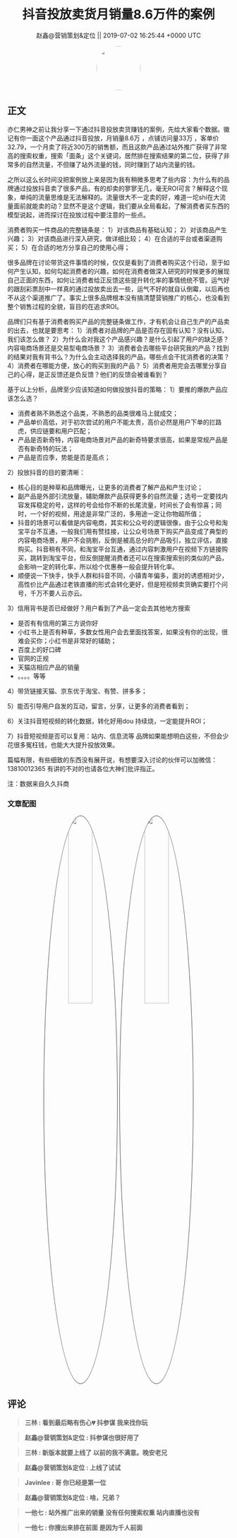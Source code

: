 <h1 align="center">抖音投放卖货月销量8.6万件的案例</h1>




<p align="center">
    <a>赵鑫@营销策划&amp;定位 || 2019-07-02 16:25:44 &#43;0000 UTC</a>
</p>

<div align="center">
    <img src="https://images.zsxq.com/Fm1Q9a4ZJhy473eMcXiQcuBTS_6t?e=1590940799&amp;token=kIxbL07-8jAj8w1n4s9zv64FuZZNEATmlU_Vm6zD:KBRjH_eYZBTu76FHc78Vtb9qAfU=" width="100" height="100" style="border:1px solid;border-radius:50%; color:#ffffff"/>
</div>




## 正文

<div>
亦仁男神之前让我分享一下通过抖音投放卖货赚钱的案例，先给大家看个数据。徽记有你一面这个产品通过抖音投放，月销量8.6万 ，点铺访问量33万 ，客单价32.79，一个月卖了将近300万的销售额，而且这款产品通过站外推广获得了非常高的搜索权重，搜索「面条」这个关键词，居然排在搜索结果的第二位，获得了非常多的自然流量，不但赚了站外流量的钱，同时赚到了站内流量的钱。

之所以这么长时间没把案例放上来是因为我有稍微多思考了些内容：为什么有的品牌通过投放抖音卖了很多产品，有的却卖的寥寥无几，毫无ROI可言？解释这个现象，单纯的流量思维是无法解释的。流量很大不一定卖的好，难道一坨shi在大流量面前就能卖的动？显然不是这个逻辑，我们要从全局看起，了解消费者买东西的模型说起，进而探讨在投放过程中要注意的一些点。

消费者购买一件商品的完整链条是：
1）对该商品有基础认知；
2）对该商品产生兴趣；
3）对该商品进行深入研究，做详细比较；
4）在合适的平台或者渠道购买；
5）在合适的地方分享自己的使用心得；

很多品牌在讨论带货这件事情的时候，仅仅是看到了消费者购买这个行动，至于如何产生认知，如何勾起消费者的兴趣，如何在消费者做深入研究的时候更多的展现自己正面的东西，如何让消费者给正反馈这些提升转化率的事情统统不管。运气好的跟刮彩票刮中一样真的通过投放卖出去一些，运气不好的就自认倒霉，以后再也不从这个渠道推广了。事实上很多品牌根本没有搞清楚营销推广的核心，也没看到整个销售过程的全貌，盲目的在追求ROI。

品牌们只有基于消费者购买产品的完整链条做工作，才有机会让自己生产的产品卖的出去，也就是要思考：
1）消费者对品牌的产品是否存在固有认知？没有认知，我们该怎么做？
2）为什么会对我这个产品感兴趣？是什么引起了用户的缺乏感？内容电商场景还是交易型电商场景？
3）消费者会去哪些平台研究我的产品？找到的结果对我有背书么？为什么会主动选择我的产品，哪些点会干扰消费者的决策？
4）消费者在哪能方便，放心的购买到我的产品？
5）消费者用完会去哪里分享自己的心得，是正反馈还是负反馈？他们的反馈会被谁看到？

基于以上分析，品牌至少应该知道如何做投放抖音的策略：
1）要推的爆款产品应该怎么选？
* 消费者熟不熟悉这个品类，不熟悉的品类很难马上就成交；
* 产品单价高低，对于初次尝试的用户不能太贵，高价必然是用户下单的拦路虎，供应链要和用户匹配；
* 产品是否新奇特，内容电商场景对产品的新奇特要求很高，如果是常规产品是否有新奇特的玩法；
* 产品是否应季，势能是否是高点；

2）投放抖音的目的要清晰：
* 核心目的是种草和品牌曝光，让更多的消费者了解产品和产生讨论；
* 副产品是外部引流放量，辅助爆款产品获得更多的自然流量；选号一定要找内容发挥稳定的号，这样的号会给你不断的长尾流量，时间长了会有惊喜；同时，一个好的视频，用途是非常广泛的，多用途一定让你物超所值；
* 抖音的场景可以看做是内容电商，其实和公众号的逻辑很像，由于公众号和淘宝平台不互通，一般我们用有赞挂接，让公众号场景下购买产品变成了典型的内容电商场景，用户不会挑剔，反倒是被高总分的产品吸引，独立评估，直接购买。抖音稍有不同，和淘宝平台互通，通过内容刺激用户在视频下方链接购买，跳转到淘宝平台，但反倒提醒消费者还可以在搜索搜索别的类似的产品，会影响一定的转化率，所以给个优惠券一般会提升转化率。
* 顺便说一下快手，快手人群和抖音不同，小镇青年偏多，面对的诱惑相对少，高性价比产品通过老铁直播的形式会转化更好，但是短视频卖货确实要打个问号，千万不要人云亦云。

3）信用背书是否已经做好？用户看到了产品一定会去其他地方搜索
* 是否有有信用的第三方说你好
* 小红书上是否有种草，多数女性用户会去里面找答案，如果没有你的出现，很难会买你；小红书是非常好的辅助；
* 百度上的好口碑
* 官网的正规
* 天猫店相应产品的销量
* 。。。。等等

4）带货链接天猫、京东优于淘宝、有赞、拼多多；

5）能否引导用户自发的互动，留言，分享，让更多的消费者看到；

6）关注抖音短视频的转化数据，转化好用dou 持续烧，一定能提升ROI；

7）抖音短视频是否可以复用：站内、信息流等
品牌如果能想明白这些，不但会少花很多冤枉钱，也能大大提升投放效果。

篇幅有限，有些细致的东西没有展开说，有想要深入讨论的伙伴可以加微信：13810012365
有讲的不对的也请各位大神们批评指正。

注：数据来自久久抖商
</div>

### 文章配图

<div class="image" align="center">

<img src="https://images.zsxq.com/FjgHEuCD4Fxu1_vvjpwCTyIcgTCp?imageMogr2/auto-orient/thumbnail/800x/format/jpg/blur/1x0/quality/75&amp;e=1590940799&amp;token=kIxbL07-8jAj8w1n4s9zv64FuZZNEATmlU_Vm6zD:xcbwCa9Gsv-Fqf-7bP7-wP04hHI=" width="33%" height="33%" style="border:1px solid;border-radius:50%; color:#3c3f41"/>

<img src="https://images.zsxq.com/FrKDQeEFSLvUn5y1B-xYFGYdLdHn?imageMogr2/auto-orient/thumbnail/800x/format/jpg/blur/1x0/quality/75&amp;e=1590940799&amp;token=kIxbL07-8jAj8w1n4s9zv64FuZZNEATmlU_Vm6zD:uh6Boa8BPHvRV2iSzOxtOpCpn8M=" width="33%" height="33%" style="border:1px solid;border-radius:50%; color:#3c3f41"/>

</div>


## 评论

<div align="left">
<div>

<blockquote >
<span> <strong>三林 : 看到最后略有伤心💔 抖参谋 我来找你玩 </strong></span>
</blockquote>

<blockquote >
<span> <strong>赵鑫@营销策划&amp;定位 : 抖参谋也很好用了 </strong></span>
</blockquote>

<blockquote >
<span> <strong>三林 : 新版本就要上线了 以前的我不满意。晚安老兄 </strong></span>
</blockquote>

<blockquote >
<span> <strong>赵鑫@营销策划&amp;定位 : 上线了试试 </strong></span>
</blockquote>

<blockquote >
<span> <strong>Javinlee : 哥 你已经是第一位 </strong></span>
</blockquote>

<blockquote >
<span> <strong>赵鑫@营销策划&amp;定位 : 啥，兄弟？ </strong></span>
</blockquote>

<blockquote >
<span> <strong>一他七 : 站外推广出来的销量 没有任何搜索权重 站内直播也没有 </strong></span>
</blockquote>

<blockquote >
<span> <strong>一他七 : 你搜出来排在前面 是因为千人前面 </strong></span>
</blockquote>

</div>
</div>
